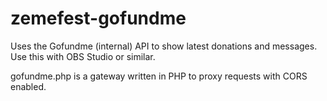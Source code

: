 # zemefest-gofundme

Uses the Gofundme (internal) API to show latest donations and messages. Use this with OBS Studio or similar.

gofundme.php is a gateway written in PHP to proxy requests with CORS enabled.

